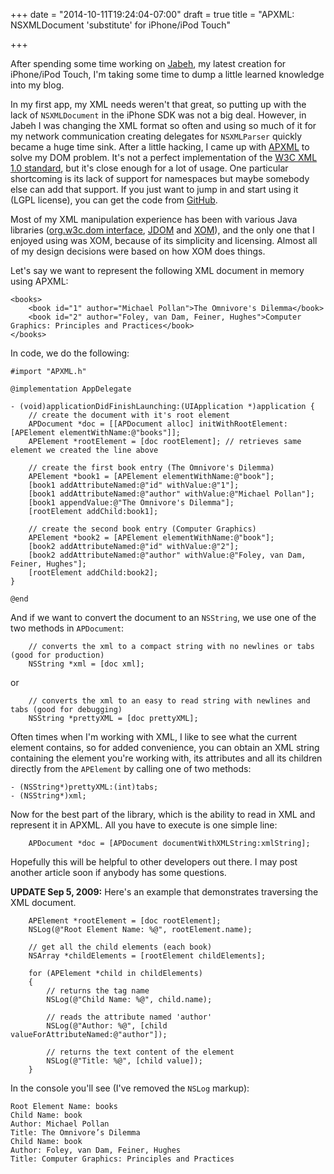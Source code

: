 +++
date = "2014-10-11T19:24:04-07:00"
draft = true
title = "APXML: NSXMLDocument 'substitute' for iPhone/iPod Touch"

+++

After spending some time working on [Jabeh](http://jabeh.org/), my latest creation for iPhone/iPod Touch, I'm taking some time to dump a little learned knowledge into my blog.

In my first app, my XML needs weren't that great, so putting up with the lack of `NSXMLDocument` in the iPhone SDK was not a big deal. However, in Jabeh I was changing the XML format so often and using so much of it for my network communication creating delegates for `NSXMLParser` quickly became a huge time sink. After a little hacking, I came up with [APXML](https://github.com/arashpayan/apxml/) to solve my DOM problem. It's not a perfect implementation of the [W3C XML 1.0 standard](http://www.w3.org/TR/REC-xml/), but it's close enough for a lot of usage. One particular shortcoming is its lack of support for namespaces but maybe somebody else can add that support. If you just want to jump in and start using it (LGPL license), you can get the code from [GitHub](https://github.com/arashpayan/apxml/).

Most of my XML manipulation experience has been with various Java libraries ([org.w3c.dom interface](http://java.sun.com/javase/6/docs/api/org/w3c/dom/package-summary.html), [JDOM](http://jdom.org/) and [XOM](http://xom.nu/)), and the only one that I enjoyed using was XOM, because of its simplicity and licensing. Almost all of my design decisions were based on how XOM does things.

Let's say we want to represent the following XML document in memory using APXML:
```
<books>
    <book id="1" author="Michael Pollan">The Omnivore's Dilemma</book>
    <book id="2" author="Foley, van Dam, Feiner, Hughes">Computer Graphics: Principles and Practices</book>
</books>
```

In code, we do the following:
```
#import "APXML.h"

@implementation AppDelegate

- (void)applicationDidFinishLaunching:(UIApplication *)application {
    // create the document with it's root element
    APDocument *doc = [[APDocument alloc] initWithRootElement:[APElement elementWithName:@"books"]];
    APElement *rootElement = [doc rootElement]; // retrieves same element we created the line above

    // create the first book entry (The Omnivore's Dilemma)
    APElement *book1 = [APElement elementWithName:@"book"];
    [book1 addAttributeNamed:@"id" withValue:@"1"];
    [book1 addAttributeNamed:@"author" withValue:@"Michael Pollan"];
    [book1 appendValue:@"The Omnivore's Dilemma"];
    [rootElement addChild:book1];

    // create the second book entry (Computer Graphics)
    APElement *book2 = [APElement elementWithName:@"book"];
    [book2 addAttributeNamed:@"id" withValue:@"2"];
    [book2 addAttributeNamed:@"author" withValue:@"Foley, van Dam, Feiner, Hughes"];
    [rootElement addChild:book2];
}

@end
```
And if we want to convert the document to an `NSString`, we use one of the two methods in `APDocument`:
```
    // converts the xml to a compact string with no newlines or tabs (good for production)
    NSString *xml = [doc xml];
```
or
```
    // converts the xml to an easy to read string with newlines and tabs (good for debugging)
    NSString *prettyXML = [doc prettyXML];
```

Often times when I'm working with XML, I like to see what the current element contains, so for added convenience, you can obtain an XML string containing the element you're working with, its attributes and all its children directly from the `APElement` by calling one of two methods:
```
- (NSString*)prettyXML:(int)tabs;
- (NSString*)xml;
```
Now for the best part of the library, which is the ability to read in XML and represent it in APXML. All you have to execute is one simple line:
```
    APDocument *doc = [APDocument documentWithXMLString:xmlString];
```
Hopefully this will be helpful to other developers out there. I may post another article soon if anybody has some questions.

**UPDATE Sep 5, 2009:** Here's an example that demonstrates traversing the XML document.
```
    APElement *rootElement = [doc rootElement];
    NSLog(@"Root Element Name: %@", rootElement.name);

    // get all the child elements (each book)
    NSArray *childElements = [rootElement childElements];

    for (APElement *child in childElements)
    {
        // returns the tag name
        NSLog(@"Child Name: %@", child.name);

        // reads the attribute named 'author'
        NSLog(@"Author: %@", [child valueForAttributeNamed:@"author"]);

        // returns the text content of the element
        NSLog(@"Title: %@", [child value]);
    }
```
In the console you'll see (I've removed the `NSLog` markup):
```
Root Element Name: books
Child Name: book
Author: Michael Pollan
Title: The Omnivore’s Dilemma
Child Name: book
Author: Foley, van Dam, Feiner, Hughes
Title: Computer Graphics: Principles and Practices
```
